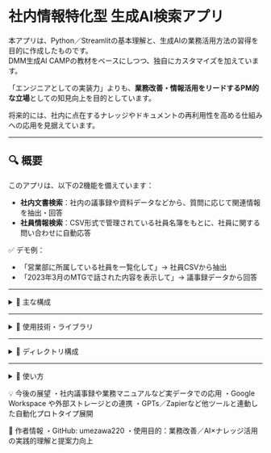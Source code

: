 # 社内情報特化型 生成AI検索アプリ

本アプリは、Python／Streamlitの基本理解と、生成AIの業務活用方法の習得を目的に作成したものです。  
DMM生成AI CAMPの教材をベースにしつつ、独自にカスタマイズを加えています。

「エンジニアとしての実装力」よりも、**業務改善・情報活用をリードするPM的な立場**としての知見向上を目的としています。

将来的には、社内に点在するナレッジやドキュメントの再利用性を高める仕組みへの応用を見据えています。

---

## 🔍 概要

このアプリは、以下の2機能を備えています：

- **社内文書検索**：社内の議事録や資料データなどから、質問に応じて関連情報を抽出・回答  
- **社員情報検索**：CSV形式で管理されている社員名簿をもとに、社員に関する問い合わせに自動応答

✅ デモ例：
- 「営業部に所属している社員を一覧化して」→ 社員CSVから抽出
- 「2023年3月のMTGで話された内容を表示して」→ 議事録データから回答

---

<details>
<summary>📁 主な構成</summary>

- `Streamlit` によるチャット型UI
- `OpenAI API` を使った文書ベクトル検索（RAG）
- `FAISS` による社内文書ベクトルDB構築
- CSVデータ（社員名簿）読み込み対応

</details>

---

<details>
<summary>🧠 使用技術・ライブラリ</summary>

- `LangChain`：テキスト分割・ベクトルDB連携
- `OpenAI Embeddings`：テキストのベクトル化
- `FAISS`：社内データ検索用ベクトルDB
- `Streamlit`：UI構築用フレームワーク
- `Python`：アプリ全体のベース言語

</details>

---

<details>
<summary>📂 ディレクトリ構成</summary>
├── company_inner_search_app/
│ ├── main.py # Streamlitアプリのメイン
│ ├── initialize.py # データ読み込み・整形
│ ├── constants.py # 各種設定値
│ ├── components.py # Streamlit用UI部品
├── data/
│ ├── 社員について/
│ │ └── 社員名簿.csv # 社員情報CSV
│ └── MTG議事録/ # 複数の社内文書
├── make_faiss_index.py # ベクトルDB作成スクリプト
├── requirements.txt # 必要ライブラリ一覧
</details>

---

<details>
<summary>🚀 使い方</summary>
1. 必要なライブラリをインストール  
   ```bash
   pip install -r requirements.txt
2. 環境変数 .env を作成し、OpenAIのAPIキーを設定
   OPENAI_API_KEY=your-api-key
3. ベクトルDB（FAISS）を作成
   python make_faiss_index.py
5. アプリを起動
   streamlit run company_inner_search_app/main.py
</details>

💡 今後の展望
・社内議事録や業務マニュアルなど実データでの応用
・Google Workspace や外部ストレージとの連携
・GPTs／Zapierなど他ツールと連動した自動化プロトタイプ展開

👤 作者情報
・GitHub: umezawa220
・使用目的：業務改善／AI×ナレッジ活用の実践的理解と提案力向上
